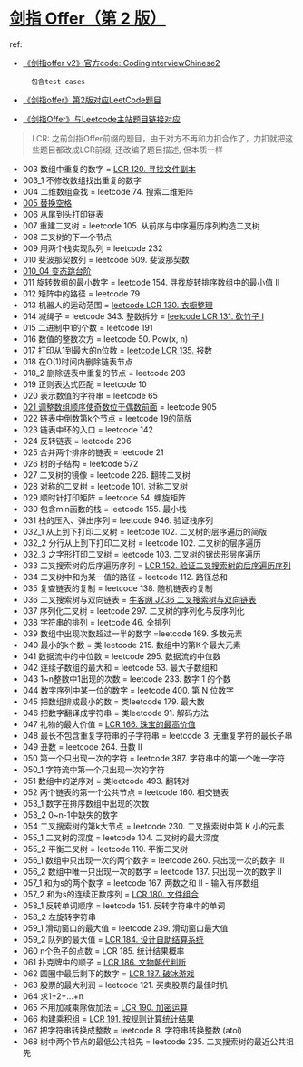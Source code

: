 # [剑指 Offer（第 2 版）](https://github.com/doocs/leetcode/blob/main/lcof/README.md)
ref:
- [《剑指offer v2》官方code: CodingInterviewChinese2](https://github.com/zhedahht/CodingInterviewChinese2/tree/master)

        包含test cases
- [《剑指offer》第2版对应LeetCode题目](https://tangshusen.me/LeetCode/CodingInterview.html)
- [《剑指Offer》与Leetcode主站题目链接对应](https://github.com/yanring/jianzhi-Offer-Leetcode)

> LCR: 之前剑指Offer前缀的题目，由于对方不再和力扣合作了，力扣就把这些题目都改成LCR前缀, 还改编了题目描述, 但本质一样

- 003 数组中重复的数字 = [LCR 120. 寻找文件副本](https://leetcode.cn/problems/shu-zu-zhong-zhong-fu-de-shu-zi-lcof/description/)
- 003_1 不修改数组找出重复的数字
- 004 二维数组查找 = leetcode 74. 搜索二维矩阵
- [005 替换空格](005_test.go)
- 006 从尾到头打印链表
- 007 重建二叉树 = leetcode 105. 从前序与中序遍历序列构造二叉树
- 008 二叉树的下一个节点
- 009 用两个栈实现队列 = leetcode 232
- 010 斐波那契数列 = leetcode 509. 斐波那契数
- [010_04 变态跳台阶](010_04_test.go)
- 011 旋转数组的最小数字 = leetcode 154. 寻找旋转排序数组中的最小值 II
- 012 矩阵中的路径 = leetcode 79
- 013 机器人的运动范围 = [leetcode LCR 130. 衣橱整理](https://leetcode.cn/problems/ji-qi-ren-de-yun-dong-fan-wei-lcof/description/)
- 014 减绳子 = leetcode 343. 整数拆分 = [leetcode LCR 131. 砍竹子 I](https://leetcode.cn/problems/jian-sheng-zi-lcof/description/)
- 015 二进制中1的个数 = leetcode 191
- 016 数值的整数次方 = leetcode 50. Pow(x, n)
- 017 打印从1到最大的n位数 = [leetcode LCR 135. 报数](https://leetcode.cn/problems/da-yin-cong-1dao-zui-da-de-nwei-shu-lcof/description/)
- 018 在O(1)时间内删除链表节点
- 018_2 删除链表中重复的节点 = leetcode 203
- 019 正则表达式匹配 = leetcode 10
- 020 表示数值的字符串 = leetcode 65
- [021 调整数组顺序使奇数位于偶数前面](021_test.go) = leetcode 905
- 022 链表中倒数第k个节点 = leetcode 19的简版
- 023 链表中环的入口 = leetcode 142
- 024 反转链表 = leetcode 206
- 025 合并两个排序的链表 = leetcode 21
- 026 树的子结构 = leetcode 572
- 027 二叉树的镜像 = leetcode 226. 翻转二叉树
- 028 对称的二叉树 = leetcode 101. 对称二叉树
- 029 顺时针打印矩阵 = leetcode 54. 螺旋矩阵
- 030 包含min函数的栈 = leetcode 155. 最小栈
- 031 栈的压入、弹出序列 = leetcode 946. 验证栈序列
- 032_1 从上到下打印二叉树 = leetcode 102. 二叉树的层序遍历的简版
- 032_2 分行从上到下打印二叉树 = leetcode 102. 二叉树的层序遍历
- 032_3 之字形打印二叉树 = leetcode 103. 二叉树的锯齿形层序遍历
- 033 二叉搜索树的后序遍历序列 = [LCR 152. 验证二叉搜索树的后序遍历序列](https://leetcode.cn/problems/er-cha-sou-suo-shu-de-hou-xu-bian-li-xu-lie-lcof/description/)
- 034 二叉树中和为某一值的路径 = leetcode 112. 路径总和
- 035 复查链表的复制 = leetcode 138. 随机链表的复制
- 036 二叉搜索树与双向链表 = [牛客网 JZ36 二叉搜索树与双向链表](https://www.nowcoder.com/practice/947f6eb80d944a84850b0538bf0ec3a5?tpId=13&tqId=11179&tPage=1&rp=1&ru=/ta/coding-interviews&qru=/ta/coding-interviews/question-ranking)
- 037 序列化二叉树 = leetcode 297. 二叉树的序列化与反序列化
- 038 字符串的排列 = leetcode 46. 全排列
- 039 数组中出现次数超过一半的数字 =leetcode 169. 多数元素
- 040 最小的k个数 = 类 leetcode 215. 数组中的第K个最大元素
- 041 数据流中的中位数 = leetcode 295. 数据流的中位数
- 042 连续子数组的最大和 = leetcode 53. 最大子数组和
- 043 1~n整数中1出现的次数 = leetcode 233. 数字 1 的个数
- 044 数字序列中某一位的数字 = leetcode 400. 第 N 位数字
- 045 把数组排成最小的数 = 类leetcode 179. 最大数
- 046 把数字翻译成字符串 = 类leetcode 91. 解码方法
- 047 礼物的最大价值 = [LCR 166. 珠宝的最高价值](https://leetcode.cn/problems/li-wu-de-zui-da-jie-zhi-lcof/description/)
- 048 最长不包含重复字符串的子字符串 = leetcode 3. 无重复字符的最长子串
- 049 丑数 = leetcode 264. 丑数 II
- 050 第一个只出现一次的字符 = leetcode 387. 字符串中的第一个唯一字符
- 050_1 字符流中第一个只出现一次的字符
- 051 数组中的逆序对 = 类leetcode 493. 翻转对
- 052 两个链表的第一个公共节点 = leetcode 160. 相交链表
- 053_1 数字在排序数组中出现的次数
- 053_2 0~n-1中缺失的数字
- 054 二叉搜索树的第k大节点 = leetcode 230. 二叉搜索树中第 K 小的元素
- 055_1 二叉树的深度 = leetcode 104. 二叉树的最大深度
- 055_2 平衡二叉树 = leetcode 110. 平衡二叉树
- 056_1 数组中只出现一次的两个数字 = leetcode 260. 只出现一次的数字 III
- 056_2 数组中唯一只出现一次的数字 = leetcode 137. 只出现一次的数字 II
- 057_1 和为s的两个数字 = leetcode 167. 两数之和 II - 输入有序数组
- 057_2 和为s的连续正数序列 = [LCR 180. 文件组合](https://leetcode.cn/problems/he-wei-sde-lian-xu-zheng-shu-xu-lie-lcof/description/)
- 058_1 反转单词顺序 = leetcode 151. 反转字符串中的单词
- 058_2 左旋转字符串
- 059_1 滑动窗口的最大值 = leetcode 239. 滑动窗口最大值
- 059_2 队列的最大值 = [LCR 184. 设计自助结算系统](https://leetcode.cn/problems/dui-lie-de-zui-da-zhi-lcof/description/)
- 060  n个色子的点数 = LCR 185. 统计结果概率
- 061 扑克牌中的顺子 = [LCR 186. 文物朝代判断](https://leetcode.cn/problems/bu-ke-pai-zhong-de-shun-zi-lcof/description/)
- 062 圆圈中最后剩下的数字 = [LCR 187. 破冰游戏](https://leetcode.cn/problems/yuan-quan-zhong-zui-hou-sheng-xia-de-shu-zi-lcof/description/)
- 063 股票的最大利润 = leetcode 121. 买卖股票的最佳时机
- 064 求1+2+...+n
- 065 不用加减乘除做加法 = [LCR 190. 加密运算](https://leetcode.cn/problems/bu-yong-jia-jian-cheng-chu-zuo-jia-fa-lcof/description/)
- 066 构建乘积组 = [LCR 191. 按规则计算统计结果](https://leetcode.cn/problems/gou-jian-cheng-ji-shu-zu-lcof/description/)
- 067 把字符串转换成整数 = leetcode 8. 字符串转换整数 (atoi)
- 068 树中两个节点的最低公共祖先 = leetcode 235. 二叉搜索树的最近公共祖先